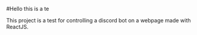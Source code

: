 #Hello this is a te

This project is a test for controlling a discord bot on a webpage made with ReactJS.